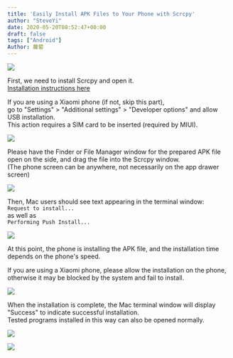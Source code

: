 ```yaml
---
title: 'Easily Install APK Files to Your Phone with Scrcpy'
author: "SteveYi"
date: 2020-05-20T08:52:47+00:00
draft: false
tags: ["Android"]
Author: 蘿蔔
---
```


![](https://static-a1.steveyi.net/media/blog/2020052008515768.png)

First, we need to install Scrcpy and open it.  
[Installation instructions here](https://blog.steveyi.net/scrcpy-android)  

If you are using a Xiaomi phone (if not, skip this part),  
go to "Settings" > "Additional settings" > "Developer options" and allow USB installation.  
This action requires a SIM card to be inserted (required by MIUI).

![](https://static-a1.steveyi.net/media/blog/2020052014230696.jpg)

Please have the Finder or File Manager window for the prepared APK file open on the side, and drag the file into the Scrcpy window.  
(The phone screen can be anywhere, not necessarily on the app drawer screen)

![](https://blog.steveyi.net/wp-content/uploads/media/blog/2020052008324389.gif)

Then, Mac users should see text appearing in the terminal window:  
`Request to install...`  
as well as  
`Performing Push Install...`

![](https://static-a1.steveyi.net/media/blog/2020052008374716.png)

At this point, the phone is installing the APK file, and the installation time depends on the phone's speed.

If you are using a Xiaomi phone, please allow the installation on the phone, otherwise it may be blocked by the system and fail to install.

![](https://static-a1.steveyi.net/media/blog/2020052014251266.jpg)

  
When the installation is complete, the Mac terminal window will display "Success" to indicate successful installation.  
Tested programs installed in this way can also be opened normally.

![](https://static-a1.steveyi.net/media/blog/2020052008425289.png)

![](https://blog.steveyi.net/wp-content/uploads/media/blog/2020052008464950.gif)
